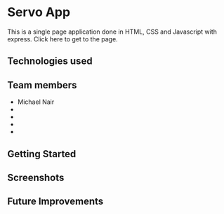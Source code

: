 # Servo App

This is a single page application done in HTML, CSS and Javascript with express. Click here to get to the page.

## Technologies used

## Team members
- Michael Nair
-
-
-
-

## Getting Started

## Screenshots

## Future Improvements

